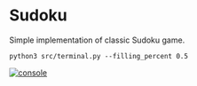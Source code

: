 # Sudoku

Simple implementation of classic Sudoku game.

```shell
python3 src/terminal.py --filling_percent 0.5
```

[![console](https://asciinema.org/a/a5yTk5VRJvS4icRBjHPT6BlPo.svg)](https://asciinema.org/a/a5yTk5VRJvS4icRBjHPT6BlPo)
